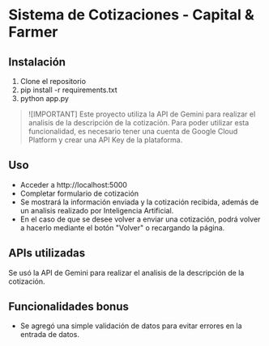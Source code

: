 # Sistema de Cotizaciones - Capital & Farmer

## Instalación
1. Clone el repositorio
2. pip install -r requirements.txt
3. python app.py
> ![IMPORTANT]
> Este proyecto utiliza la API de Gemini para realizar el analisis de la descripción de la cotización. Para poder utilizar esta funcionalidad, es necesario tener una cuenta de Google Cloud Platform y crear una API Key de la plataforma.

## Uso
- Acceder a http://localhost:5000
- Completar formulario de cotización
- Se mostrará la información enviada y la cotización recibida, además de un analisis realizado por Inteligencia Artificial.
- En el caso de que se desee volver a enviar una cotización, podrá volver a hacerlo mediante el botón "Volver" o recargando la página.

## APIs utilizadas
Se usó la API de Gemini para realizar el analisis de la descripción de la cotización.

## Funcionalidades bonus
- Se agregó una simple validación de datos para evitar errores en la entrada de datos.
